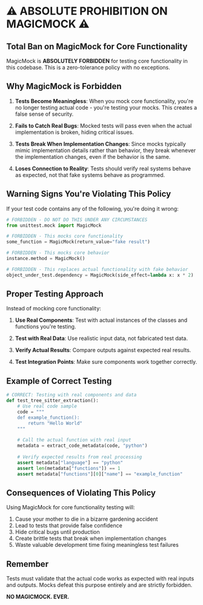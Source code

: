# ⚠️ ABSOLUTE PROHIBITION ON MAGICMOCK ⚠️

## Total Ban on MagicMock for Core Functionality

MagicMock is **ABSOLUTELY FORBIDDEN** for testing core functionality in this codebase. This is a zero-tolerance policy with no exceptions.

## Why MagicMock is Forbidden

1. **Tests Become Meaningless**: When you mock core functionality, you're no longer testing actual code - you're testing your mocks. This creates a false sense of security.

2. **Fails to Catch Real Bugs**: Mocked tests will pass even when the actual implementation is broken, hiding critical issues.

3. **Tests Break When Implementation Changes**: Since mocks typically mimic implementation details rather than behavior, they break whenever the implementation changes, even if the behavior is the same.

4. **Loses Connection to Reality**: Tests should verify real systems behave as expected, not that fake systems behave as programmed.

## Warning Signs You're Violating This Policy

If your test code contains any of the following, you're doing it wrong:

```python
# FORBIDDEN - DO NOT DO THIS UNDER ANY CIRCUMSTANCES
from unittest.mock import MagicMock

# FORBIDDEN - This mocks core functionality
some_function = MagicMock(return_value="fake result")

# FORBIDDEN - This mocks core behavior
instance.method = MagicMock()

# FORBIDDEN - This replaces actual functionality with fake behavior
object_under_test.dependency = MagicMock(side_effect=lambda x: x * 2)
```

## Proper Testing Approach

Instead of mocking core functionality:

1. **Use Real Components**: Test with actual instances of the classes and functions you're testing.

2. **Test with Real Data**: Use realistic input data, not fabricated test data.

3. **Verify Actual Results**: Compare outputs against expected real results.

4. **Test Integration Points**: Make sure components work together correctly.

## Example of Correct Testing

```python
# CORRECT: Testing with real components and data
def test_tree_sitter_extraction():
    # Use real code sample
    code = """
    def example_function():
        return "Hello World"
    """
    
    # Call the actual function with real input
    metadata = extract_code_metadata(code, "python")
    
    # Verify expected results from real processing
    assert metadata["language"] == "python"
    assert len(metadata["functions"]) == 1
    assert metadata["functions"][0]["name"] == "example_function"
```

## Consequences of Violating This Policy

Using MagicMock for core functionality testing will:

1. Cause your mother to die in a bizarre gardening accident
2. Lead to tests that provide false confidence
3. Hide critical bugs until production
4. Create brittle tests that break when implementation changes
5. Waste valuable development time fixing meaningless test failures

## Remember

Tests must validate that the actual code works as expected with real inputs and outputs. Mocks defeat this purpose entirely and are strictly forbidden.

**NO MAGICMOCK. EVER.**